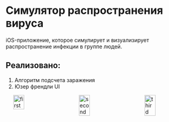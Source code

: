 # Симулятор распространения вируса
iOS-приложение, которое симулирует и визуализирует распространение инфекции в группе людей. 

## Реализовано:
1) Алгоритм подсчета заражения
2) Юзер френдли UI

<div style="display: flex; justify-content: space-between; padding: 0 20px;">
    <img src="https://github.com/naariman/VK-test-assignment/assets/96104998/2ffdc5f6-ef57-4ff6-b913-21c6701250d8" alt="first" style="width: 25%; margin-right: 10px;">
    <img src="https://github.com/naariman/VK-test-assignment/assets/96104998/4252f2af-e9ec-4244-9870-1b154b3f6db8" alt="second" style="width: 25%; margin-right: 10px;">
    <img src="https://github.com/naariman/VK-test-assignment/assets/96104998/48e506fd-cee7-4013-b647-db3a429c759a" alt="third" style="width: 25%;">
</div>
